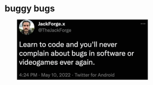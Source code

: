 # buggy bugs

<figure><img src="../../.gitbook/assets/image (1) (1) (1) (1) (1).png" alt=""><figcaption></figcaption></figure>
